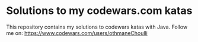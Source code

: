 # Solutions to my codewars.com katas
This repository contains my solutions to codewars katas with Java.
Follow me on: https://www.codewars.com/users/othmaneChoulli
